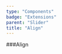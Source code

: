 ```yaml
---
type: "Components"
badge: "Extensions"
parent: "Slider"
title: "Align"
---
```


###Align

<demo>
  <demovanilla src="vanilla/components/slider/align-center">
  </demovanilla>
</demo>

<demo>
  <demovanilla src="vanilla/components/slider/align-left">
  </demovanilla>
</demo>

<demo>
  <demovanilla src="vanilla/components/slider/align-right">
  </demovanilla>
</demo>
